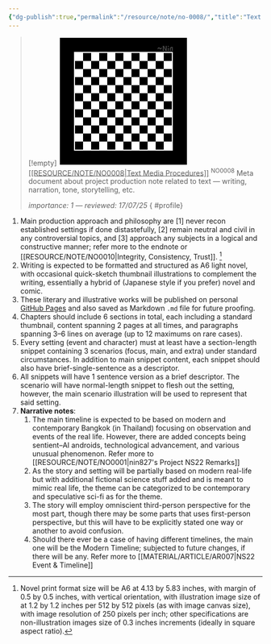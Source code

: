 ```yaml
---
{"dg-publish":true,"permalink":"/resource/note/no-0008/","title":"Text Media Procedures","tags":["-note"]}
---
```


>[!empty]
> ![RESOURCE/ASSET/OTHER/PlaceholderIcon.png|icon](/img/user/RESOURCE/ASSET/OTHER/PlaceholderIcon.png) <u class="title">[[RESOURCE/NOTE/NO0008\|Text Media Procedures]]</u> <sup class="title">NO0008</sup> <b class="title"> </b>
> Meta document about project production note related to text — writing, narration, tone, storytelling, etc.
> 
> <i class="small">importance: 1 — reviewed: 17/07/25</i>
{ #profile}


1. Main production approach and philosophy are [1] never recon established settings if done distastefully, [2] remain neutral and civil in any controversial topics, and [3] approach any subjects in a logical and constructive manner; refer more to the endnote or [[RESOURCE/NOTE/NO0010\|Integrity, Consistency, Trust]]. [^1]
2. Writing is expected to be formatted and structured as A6 light novel, with occasional quick-sketch thumbnail illustrations to complement the writing, essentially a hybrid of (Japanese style if you prefer) novel and comic.
3. These literary and illustrative works will be published on personal [GitHub Pages](https://nin827.github.jo) and also saved as Markdown `.md` file for future proofing.
4. Chapters should include 6 sections in total, each including a standard thumbnail, content spanning 2 pages at all times, and paragraphs spanning 3–6 lines on average (up to 12 maximums on rare cases).
5. Every setting (event and character) must at least have a section-length snippet containing 3 scenarios (focus, main, and extra) under standard circumstances. In addition to main snippet content, each snippet should also have brief-single-sentence as a descriptor.
6. All snippets will have 1 sentence version as a brief descriptor. The scenario will have normal-length snippet to flesh out the setting, however, the main scenario illustration will be used to represent that said setting.
7. **Narrative notes**:
	1. The main timeline is expected to be based on modern and contemporary Bangkok (in Thailand) focusing on observation and events of the real life. However, there are added concepts being sentient–AI androids, technological advancement, and various unusual phenomenon. Refer more to [[RESOURCE/NOTE/NO0001\|nin827's Project NS22 Remarks]]
	2. As the story and setting will be partially based on modern real-life but with additional fictional science stuff added and is meant to mimic real life, the theme can be categorized to be contemporary and speculative sci-fi as for the theme.
	3. The story will employ omniscient third-person perspective for the most part, though there may be some parts that uses first-person perspective, but this will have to be explicitly stated one way or another to avoid confusion.
	4. Should there ever be a case of having different timelines, the main one will be the Modern Timeline; subjected to future changes, if there will be any. Refer more to [[MATERIAL/ARTICLE/AR007\|NS22 Event & Timeline]]

[^1]: Novel print format size will be A6 at 4.13 by 5.83 inches, with margin of 0.5 by 0.5 inches, with vertical orientation, with illustration image size of at 1.2 by 1.2 inches per 512 by 512 pixels (as with image canvas size), with image resolution of 250 pixels per inch; other specifications are non-illustration images size of 0.3 inches increments (ideally in square aspect ratio).
